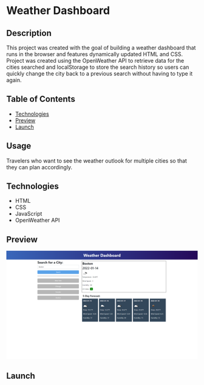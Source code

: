 # Weather Dashboard

  ## Description
  This project was created with the goal of building a weather dashboard that runs in the browser and features dynamically updated HTML and CSS. Project was created using the OpenWeather API to retrieve data for the cities searched and localStorage to store the search history so users can quickly change the city back to a previous search without having to type it again. 
  
  ## Table of Contents
  - [Technologies](#technologies)
  - [Preview](#preview)
  - [Launch](#launch)

  ## Usage
  Travelers who want to see the weather outlook for multiple cities so that they can plan accordingly.
  ## Technologies
  - HTML
  - CSS
  - JavaScript
  - OpenWeather API
  ## Preview
  ![Img](assets/images/preview.PNG)
  ## Launch
  
